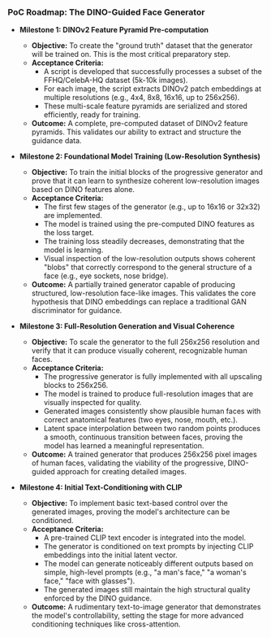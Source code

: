 ### PoC Roadmap: The DINO-Guided Face Generator

*   **Milestone 1: DINOv2 Feature Pyramid Pre-computation**
    *   **Objective:** To create the "ground truth" dataset that the generator will be trained on. This is the most critical preparatory step.
    *   **Acceptance Criteria:**
        *   A script is developed that successfully processes a subset of the FFHQ/CelebA-HQ dataset (5k-10k images).
        *   For each image, the script extracts DINOv2 patch embeddings at multiple resolutions (e.g., 4x4, 8x8, 16x16, up to 256x256).
        *   These multi-scale feature pyramids are serialized and stored efficiently, ready for training.
    *   **Outcome:** A complete, pre-computed dataset of DINOv2 feature pyramids. This validates our ability to extract and structure the guidance data.

*   **Milestone 2: Foundational Model Training (Low-Resolution Synthesis)**
    *   **Objective:** To train the initial blocks of the progressive generator and prove that it can learn to synthesize coherent low-resolution images based on DINO features alone.
    *   **Acceptance Criteria:**
        *   The first few stages of the generator (e.g., up to 16x16 or 32x32) are implemented.
        *   The model is trained using the pre-computed DINO features as the loss target.
        *   The training loss steadily decreases, demonstrating that the model is learning.
        *   Visual inspection of the low-resolution outputs shows coherent "blobs" that correctly correspond to the general structure of a face (e.g., eye sockets, nose bridge).
    *   **Outcome:** A partially trained generator capable of producing structured, low-resolution face-like images. This validates the core hypothesis that DINO embeddings can replace a traditional GAN discriminator for guidance.

*   **Milestone 3: Full-Resolution Generation and Visual Coherence**
    *   **Objective:** To scale the generator to the full 256x256 resolution and verify that it can produce visually coherent, recognizable human faces.
    *   **Acceptance Criteria:**
        *   The progressive generator is fully implemented with all upscaling blocks to 256x256.
        *   The model is trained to produce full-resolution images that are visually inspected for quality.
        *   Generated images consistently show plausible human faces with correct anatomical features (two eyes, nose, mouth, etc.).
        *   Latent space interpolation between two random points produces a smooth, continuous transition between faces, proving the model has learned a meaningful representation.
    *   **Outcome:** A trained generator that produces 256x256 pixel images of human faces, validating the viability of the progressive, DINO-guided approach for creating detailed images.

*   **Milestone 4: Initial Text-Conditioning with CLIP**
    *   **Objective:** To implement basic text-based control over the generated images, proving the model's architecture can be conditioned.
    *   **Acceptance Criteria:**
        *   A pre-trained CLIP text encoder is integrated into the model.
        *   The generator is conditioned on text prompts by injecting CLIP embeddings into the initial latent vector.
        *   The model can generate noticeably different outputs based on simple, high-level prompts (e.g., "a man's face," "a woman's face," "face with glasses").
        *   The generated images still maintain the high structural quality enforced by the DINO guidance.
    *   **Outcome:** A rudimentary text-to-image generator that demonstrates the model's controllability, setting the stage for more advanced conditioning techniques like cross-attention.
